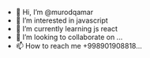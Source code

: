 - 👋 Hi, I’m @murodqamar
- 👀 I’m interested in javascript
- 🌱 I’m currently learning js react
- 💞️ I’m looking to collaborate on ...
- 📫 How to reach me +998901908818...

<!---
murodqamar/murodqamar is a ✨ special ✨ repository because its `README.md` (this file) appears on your GitHub profile.
You can click the Preview link to take a look at your changes.
--->
